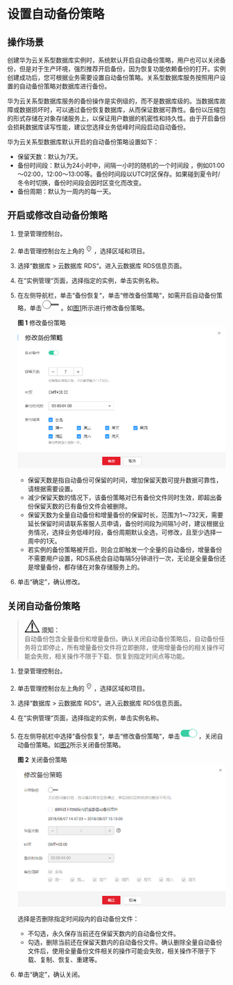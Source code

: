 # 设置自动备份策略<a name="zh-cn_topic_pg_0029128206"></a>

## 操作场景<a name="zh-cn_topic_0192954006_section1554605854619"></a>

创建华为云关系型数据库实例时，系统默认开启自动备份策略，用户也可以关闭备份，但是对于生产环境，强烈推荐开启备份，因为恢复功能依赖备份的打开。实例创建成功后，您可根据业务需要设置自动备份策略。关系型数据库服务按照用户设置的自动备份策略对数据库进行备份。

华为云关系型数据库服务的备份操作是实例级的，而不是数据库级的。当数据库故障或数据损坏时，可以通过备份恢复数据库，从而保证数据可靠性。备份以压缩包的形式存储在对象存储服务上，以保证用户数据的机密性和持久性。由于开启备份会损耗数据库读写性能，建议您选择业务低峰时间段启动自动备份。

华为云关系型数据库默认开启的自动备份策略设置如下：

-   保留天数：默认为7天。
-   备份时间段：默认为24小时中，间隔一小时的随机的一个时间段 ，例如01:00～02:00，12:00～13:00等。备份时间段以UTC时区保存。如果碰到夏令时/冬令时切换，备份时间段会因时区变化而改变。
-   备份周期：默认为一周内的每一天。

## 开启或修改自动备份策略<a name="zh-cn_topic_0192954006_section22744299173619"></a>

1.  登录管理控制台。
2.  单击管理控制台左上角的![](figures/Region灰色图标.png)，选择区域和项目。
3.  选择“数据库  \>  云数据库 RDS“。进入云数据库 RDS信息页面。
4.  在“实例管理“页面，选择指定的实例，单击实例名称。
5.  在左侧导航栏，单击“备份恢复“，单击“修改备份策略“，如需开启自动备份策略，单击![](figures/公网访问-38.png)。如[图1](#zh-cn_topic_0192954006_fig823433633919)所示进行修改备份策略。

    **图 1**  修改备份策略<a name="zh-cn_topic_0192954006_fig823433633919"></a>  
    ![](figures/修改备份策略-39.png "修改备份策略-39")

    -   保留天数是指自动备份可保留的时间，增加保留天数可提升数据可靠性，请根据需要设置。
    -   减少保留天数的情况下，该备份策略对已有备份文件同时生效，即超出备份保留天数的已有备份文件会被删除。
    -   保留天数为全量自动备份和增量备份的保留时长，范围为1～732天，需要延长保留时间请联系客服人员申请，备份时间段为间隔1小时，建议根据业务情况，选择业务低峰时段，备份周期默认全选，可修改，且至少选择一周中的1天。
    -   若实例的备份策略被开启，则会立即触发一个全量的自动备份，增量备份不需要用户设置，RDS系统会自动每隔5分钟进行一次，无论是全量备份还是增量备份，都存储在对象存储服务上的。

6.  单击“确定”，确认修改。

## 关闭自动备份策略<a name="zh-cn_topic_0192954006_section6125375132158"></a>

>![](public_sys-resources/icon-notice.gif) **须知：**   
>自动备份包含全量备份和增量备份。确认关闭自动备份策略后，自动备份任务将立即停止，所有增量备份文件将立即删除，使用增量备份的相关操作可能会失败，相关操作不限于下载、恢复到指定时间点等功能。  

1.  登录管理控制台。
2.  单击管理控制台左上角的![](figures/Region灰色图标.png)，选择区域和项目。
3.  选择“数据库  \>  云数据库 RDS“。进入云数据库 RDS信息页面。
4.  在“实例管理“页面，选择指定的实例，单击实例名称。
5.  在左侧导航栏中选择“备份恢复“，单击“修改备份策略“，单击![](figures/公网访问2-40.png)，关闭自动备份策略。如[图2](#zh-cn_topic_0192954006_fig7385114574114)所示关闭备份策略。

    **图 2**  关闭备份策略<a name="zh-cn_topic_0192954006_fig7385114574114"></a>  
    ![](figures/关闭备份策略-41.png "关闭备份策略-41")

    选择是否删除指定时间段内的自动备份文件：

    -   不勾选，永久保存当前还在保留天数内的自动备份文件。
    -   勾选，删除当前还在保留天数内的自动备份文件。确认删除全量自动备份文件后，使用全量备份文件相关的操作可能会失败，相关操作不限于下载、复制、恢复、重建等。

6.  单击“确定”，确认关闭。

